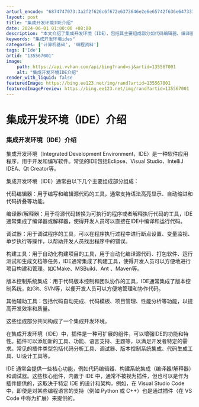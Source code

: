 ```yaml
---
arturl_encode: "6874747073:3a2f2f626c6f672e6373646e2e6e65742f636e64733132332f:61727469636c652f64657461696c732f313335353637303031"
layout: post
title: "集成开发环境IDE介绍"
date: 2024-06-01 01:00:00 +08:00
description: "本文介绍了集成开发环境（IDE），包括其主要组成部分如代码编辑器、编译器/解释器、调试器、构建工具和"
keywords: "集成开发环境ides"
categories: ['计算机基础', '编程资料']
tags: ['Ide']
artid: "135567001"
image:
    path: https://api.vvhan.com/api/bing?rand=sj&artid=135567001
    alt: "集成开发环境IDE介绍"
render_with_liquid: false
featuredImage: https://bing.ee123.net/img/rand?artid=135567001
featuredImagePreview: https://bing.ee123.net/img/rand?artid=135567001
---
```


# 集成开发环境（IDE）介绍

### 集成开发环境（IDE）介绍

集成开发环境（Integrated Development Environment，IDE）是一种软件应用程序，用于开发和编写软件。常见的IDE包括Eclipse、Visual Studio、IntelliJ IDEA、Qt Creator等。

集成开发环境（IDE）通常由以下几个主要组成部分组成：

代码编辑器：用于编写和编辑源代码的工具，通常支持语法高亮显示、自动缩进和代码折叠等功能。

编译器/解释器：用于将源代码转换为可执行的程序或者解释执行代码的工具，IDE通常集成了编译器或解释器，使得开发人员可以直接在IDE中编译和运行代码。

调试器：用于调试程序的工具，可以在程序执行过程中进行断点设置、变量监视、单步执行等操作，以帮助开发人员找出程序中的错误。

构建工具：用于自动化构建项目的工具，用于自动化编译源代码、打包软件、运行测试和生成文档等任务，IDE通常集成了构建工具，使得开发人员可以方便地进行项目构建和管理。如CMake、MSBuild、Ant 、Maven等。

版本控制系统集成：用于代码版本控制和团队协作的工具，IDE通常集成了版本控制系统，如Git、SVN等，以便开发人员可以方便地管理和协作代码。

其他辅助工具：包括代码自动完成、代码模板、项目管理、性能分析等功能，以提高开发效率和质量。

这些组成部分共同构成了一个集成开发环境。

在集成开发环境（IDE）中，插件是一种可扩展的组件，可以增强IDE的功能和特性。插件可以添加新的工具、功能、语言支持、主题等，以满足开发者特定的需求。常见的插件类型包括代码分析工具、调试器、版本控制系统集成、代码生成工具、UI设计工具等。

IDE 通常会提供一些核心功能，例如代码编辑器、构建系统集成（编译器/解释器）和调试器。这些核心组件，内置于 IDE 中，通常不被视为插件，但也可以是作为插件提供的，这取决于特定 IDE 的设计和架构，例如，在 Visual Studio Code 中，即使是对某些编程语言的支持（例如 Python 或 C++）也是通过插件（在 VS Code 中称为扩展）来提供的。